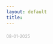 ```yaml
---
layout: default
title: 
---
```


<div class="player" data-property="{videoURL:'vbtTYeQENLM',
    containment:'body',
    useOnMobile: true,
    showControls: false,
    autoPlay: true,
    mute: false,
    startAt: 0,
    showYTLogo: false,
    opacity: 1}"></div>

<p></p>
<p style="opacity: 0.35;font-size: 0.8em;margin-top:20px">
08-01-2025
</p>